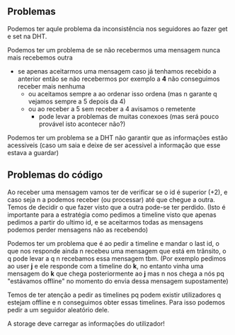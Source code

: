 ## Problemas

Podemos ter aqule problema da inconsistência nos seguidores ao fazer get e set na DHT.

Podemos ter um problema de se não recebermos uma mensagem nunca mais recebemos outra
- se apenas aceitarmos uma mensagem caso já tenhamos recebido a anterior então se não recebermos por exemplo a **4** não conseguimos receber mais nenhuma
    - ou aceitamos sempre a ao ordenar isso ordena (mas n garante q vejamos sempre a 5 depois da 4)
    - ou ao receber a 5 sem receber a 4 avisamos o remetente
        - pode levar a problemas de muitas conexoes (mas será pouco provável isto acontecer não?)

Podemos ter um problema se a DHT não garantir que as informações estão acessiveis (caso um saia e deixe de ser acessivel a informação que esse estava a guardar)

## Problemas do código

Ao receber uma mensagem vamos ter de verificar se o id é superior (+2), e caso seja n a podemos receber (ou processar) até que chegue a outra. Temos de decidir o que fazer visto que a outra pode-se ter perdido. (Isto é importante para a estratégia como pedimos a timeline visto que apenas pedimos a partir do ultimo id, e se aceitarmos todas as mensagens podemos perder mensagens não as recebendo)

Podemos ter um problema que é ao pedir a timeline e mandar o last id, o que nos responde ainda n recebeu uma mensagem que está em trânsito, o q pode levar a q n recebamos essa mensagem tbm. (Por exemplo pedimos ao user **j** e ele responde com a timeline do **k**, no entanto vinha uma mensagem do **k** que chega posteriormente ao **j** mas n nos chega a nós pq "estávamos offline" no momento do envia dessa mensagem supostamente)

Temos de ter atenção a pedir as timelines pq podem existir utilizadores q estejam offline e n conseguimos obter essas timelines. Para isso podemos pedir a um seguidor aleatório dele.

A storage deve carregar as informações do utilizador!